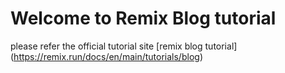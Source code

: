 # Welcome to Remix Blog tutorial

please refer the official tutorial site [remix blog tutorial] (https://remix.run/docs/en/main/tutorials/blog)